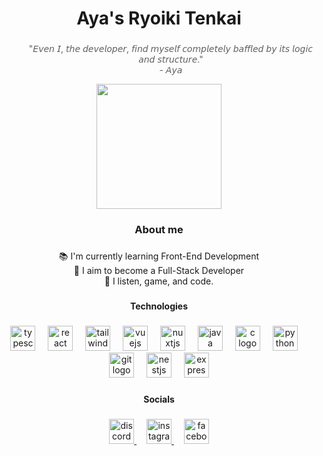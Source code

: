 <h1 align="center">Aya's Ryoiki Tenkai</h1>

###

<blockquote style="border: 0;">
  <p align="center">"𝘌𝘷𝘦𝘯 𝘐, 𝘵𝘩𝘦 𝘥𝘦𝘷𝘦𝘭𝘰𝘱𝘦𝘳, 𝘧𝘪𝘯𝘥 𝘮𝘺𝘴𝘦𝘭𝘧 𝘤𝘰𝘮𝘱𝘭𝘦𝘵𝘦𝘭𝘺 𝘣𝘢𝘧𝘧𝘭𝘦𝘥 𝘣𝘺 𝘪𝘵𝘴 𝘭𝘰𝘨𝘪𝘤 𝘢𝘯𝘥 𝘴𝘵𝘳𝘶𝘤𝘵𝘶𝘳𝘦."<br/> - 𝘈𝘺𝘢</p>
</blockquote>

<div align="center">
  <img height="200" src="https://media.tenor.com/QCEvxe_I-J4AAAAM/river-anime.gif"  />
</div>

###

<h3 align="center">About me</h3>

###

<p align="center">📚 I'm currently learning Front-End Development<br>🎯 I aim to become a Full-Stack Developer<br>🎲 I listen, game, and code.</p>

###

<h4 align="center">Technologies</h4>

###

<div align="center">
  <img src="https://cdn.jsdelivr.net/gh/devicons/devicon/icons/typescript/typescript-original.svg" height="40" alt="typescript logo"  />
  <img width="12" />
  <img src="https://cdn.jsdelivr.net/gh/devicons/devicon/icons/react/react-original.svg" height="40" alt="react logo"  />
  <img width="12" />
  <img src="https://cdn.simpleicons.org/tailwindcss/06B6D4" height="40" alt="tailwindcss logo"  />
  <img width="12" />
  <img src="https://cdn.simpleicons.org/vuedotjs/4FC08D" height="40" alt="vuejs logo"  />
  <img width="12" />
  <img src="https://cdn.simpleicons.org/nuxt/00DC82" height="40" alt="nuxtjs logo"  />
  <img width="12" />
  <img src="https://cdn.jsdelivr.net/gh/devicons/devicon/icons/java/java-original.svg" height="40" alt="java logo"  />
  <img width="12" />
  <img src="https://cdn.jsdelivr.net/gh/devicons/devicon/icons/c/c-original.svg" height="40" alt="c logo"  />
  <img width="12" />
  <img src="https://cdn.jsdelivr.net/gh/devicons/devicon/icons/python/python-original.svg" height="40" alt="python logo"  />
  <img width="12" />
  <img src="https://cdn.jsdelivr.net/gh/devicons/devicon/icons/git/git-original.svg" height="40" alt="git logo"  />
  <img width="12" />
  <img src="https://cdn.jsdelivr.net/gh/devicons/devicon/icons/nestjs/nestjs-original.svg" height="40" alt="nestjs logo"  />
  <img width="12" />
  <img src="https://skillicons.dev/icons?i=express" height="40" alt="express logo"  />
</div>

###

<h4 align="center">Socials</h4>

###

<div align="center">
  <a href="https://discord.com" target="_blank">
    <img src="https://cdn.simpleicons.org/discord/5865F2" height="40" alt="discord logo" />
  </a>
  <img width="12" />
  <a href="https://www.instagram.com/_ayaya25/" target="_blank">
    <img src="https://skillicons.dev/icons?i=instagram" height="40" alt="instagram logo" />
  </a>
  <img width="12" />
  <a href="https://www.facebook.com/ethanpatrick25" target="_blank">
    <img src="https://cdn.jsdelivr.net/gh/devicons/devicon/icons/facebook/facebook-original.svg" height="40" alt="facebook logo" />
  </a>
</div>


###

